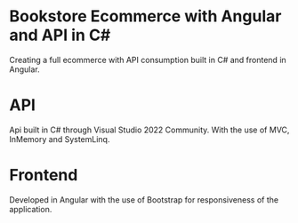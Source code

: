 # Bookstore Ecommerce with Angular and API in C#
Creating a full ecommerce with API consumption built in C# and frontend in Angular.

# API
Api built in C# through Visual Studio 2022 Community. With the use of MVC, InMemory and SystemLinq.

# Frontend
Developed in Angular with the use of Bootstrap for responsiveness of the application.